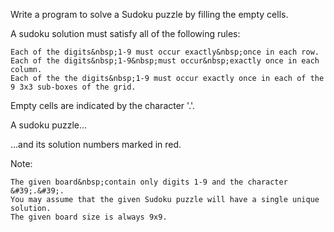 Write a program to solve a Sudoku puzzle by filling the empty cells.

A&nbsp;sudoku solution must satisfy all of&nbsp;the following rules:


	Each of the digits&nbsp;1-9 must occur exactly&nbsp;once in each row.
	Each of the digits&nbsp;1-9&nbsp;must occur&nbsp;exactly once in each column.
	Each of the the digits&nbsp;1-9 must occur exactly once in each of the 9 3x3 sub-boxes of the grid.


Empty cells are indicated by the character &#39;.&#39;.


A sudoku puzzle...


...and its solution numbers marked in red.

Note:


	The given board&nbsp;contain only digits 1-9 and the character &#39;.&#39;.
	You may assume that the given Sudoku puzzle will have a single unique solution.
	The given board size is always 9x9.

